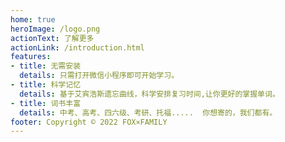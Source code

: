 ```yaml
---
home: true
heroImage: /logo.png
actionText: 了解更多
actionLink: /introduction.html
features:
- title: 无需安装
  details: 只需打开微信小程序即可开始学习。
- title: 科学记忆
  details: 基于艾宾浩斯遗忘曲线，科学安排复习时间,让你更好的掌握单词。
- title: 词书丰富
  details: 中考、高考、四六级、考研、托福.....  你想寄的，我们都有。
footer: Copyright © 2022 FOX×FAMILY
---
```

